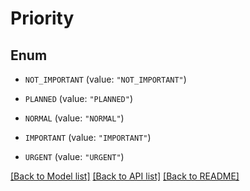 # Priority

## Enum


* `NOT_IMPORTANT` (value: `"NOT_IMPORTANT"`)

* `PLANNED` (value: `"PLANNED"`)

* `NORMAL` (value: `"NORMAL"`)

* `IMPORTANT` (value: `"IMPORTANT"`)

* `URGENT` (value: `"URGENT"`)


[[Back to Model list]](../README.md#documentation-for-models) [[Back to API list]](../README.md#documentation-for-api-endpoints) [[Back to README]](../README.md)


